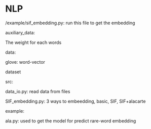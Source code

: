 # NLP

/example/sif_embedding.py: run this file to get the embedding

auxiliary_data:

The weight for each words


data:

glove: word-vector

dataset


src:

data_io.py: read data from files

SIF_embedding.py: 3 ways to embeedding, basic, SIF, SIF+alacarte


example:

ala.py: used to get the model for predict rare-word embedding



